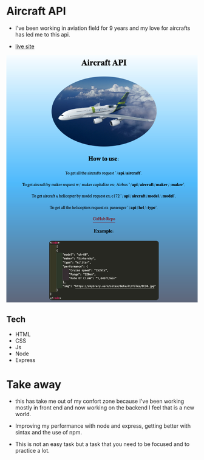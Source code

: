 # Aircraft API

- I've been working in aviation field for 9 years and my love for aircrafts has led me to this api.

- [live site]()

<img src='img/frontpage.png'>

## Tech

- HTML
- CSS
- Js
- Node
- Express

# Take away

- this has take me out of my confort zone because I've been working mostly in front end and now working on the backend I feel that is a new world.

- Improving my performance with node and express, getting better with sintax and the use of npm.

- This is not an easy task but a task that you need to be focused and to practice a lot.
